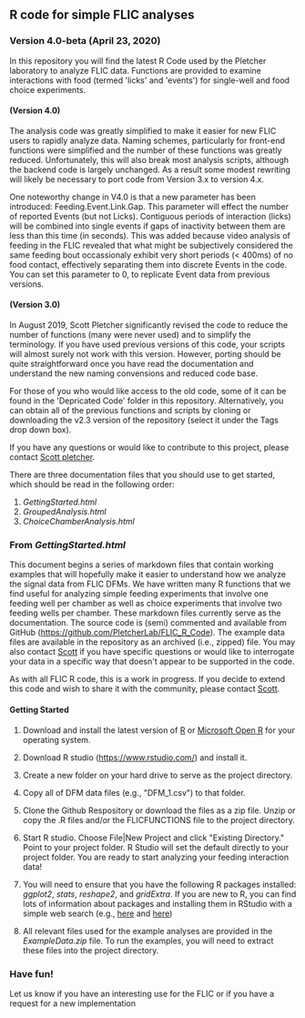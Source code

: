 ## R code for simple FLIC analyses

### Version 4.0-beta (April 23, 2020)

In this repository you will find the latest R Code used by the Pletcher laboratory to analyze FLIC data. Functions are provided to examine interactions with food (termed 'licks' and 'events') for single-well and food choice experiments. 

#### (Version 4.0) 
The analysis code was greatly simplified to make it easier for new FLIC users to rapidly analyze data.  Naming schemes, particularly for front-end functions were simplified and the number of these functions was greatly reduced.  Unfortunately, this will also break most analysis scripts, although the backend code is largely unchanged. As a result some modest rewriting will likely be necessary to port code from Version 3.x to version 4.x. 

One noteworthy change in V4.0 is that a new parameter has been introduced: Feeding.Event.Link.Gap. This parameter will effect the number of reported Events (but not Licks). Contiguous periods of interaction (licks) will be combined into single events if gaps of inactivity between them are less than this time (in seconds). This was added because video analysis of feeding in the FLIC revealed that what might be subjectively considered the same feeding bout occassionaly exhibit very short periods (< 400ms) of no food contact, effectively separating them into discrete Events in the code.  You can set this parameter to 0, to replicate Event data from previous versions.

#### (Version 3.0) 
In August 2019, Scott Pletcher significantly revised the code to reduce the number of functions (many were never used) and to simplify the terminology. If you have used previous versions of this code, your scripts will almost surely not work with this version.  However, porting should be quite straightforward once you have read the documentation and understand the new naming convensions and reduced code base. 

For those of you who would like access to the old code, some of it can be found in the 'Depricated Code' folder in this repository. Alternatively, you can obtain all of the previous functions and scripts by cloning or downloading the v2.3 version of the repository (select it under the Tags drop down box).

If you have any questions or would like to contribute to this project, please contact [Scott pletcher](mailto:spletch@umich.edu).

There are three documentation files that you should use to get started, which should be read in the following order:

1. *GettingStarted.html*
2. *GroupedAnalysis.html*
3. *ChoiceChamberAnalysis.html*

### From *GettingStarted.html*

This document begins a series of markdown files that contain working examples that will hopefully make it easier to understand how we analyze the signal data from FLIC DFMs. We have written many R functions that we find useful for analyzing simple feeding experiments that involve one feeding well per chamber as well as choice experiments that involve two feeding wells per chamber.  These markdown files currently serve as the documentation.  The source code is (semi) commented and available from GitHub (https://github.com/PletcherLab/FLIC_R_Code). The example data files are available in the repository as an archived (i.e., zipped) file. You may also contact [Scott](mailto:spletch@umich.edu) if you have specific questions or would like to interrogate your data in a specific way that doesn't appear to be supported in the code. 

As with all FLIC R code, this is a work in progress. If you decide to extend this code and wish to share it with the community, please contact [Scott](mailto:spletch@umich.edu).

#### Getting Started
1. Download and install the latest version of [R](https://cran.r-project.org/) or [Microsoft Open R](https://mran.microsoft.com/open) for your operating system.

2. Download R studio (https://www.rstudio.com/) and install it. 

3. Create a new folder on your hard drive to serve as the project directory.  

4. Copy all of  DFM data files (e.g., "DFM_1.csv") to that folder.  

5. Clone the Github Respository or download the files as a zip file. Unzip or copy the .R files and/or the FLICFUNCTIONS file to the project directory. 

6. Start R studio. Choose File|New Project and click "Existing Directory."  Point to your project folder. R Studio will set the default directly to your project folder.  You are ready to start analyzing your feeding interaction data!

7. You will need to ensure that you have the following R packages installed: *ggplot2*, *stats*, *reshape2*, and *gridExtra*. If you are new to R, you can find lots of information about packages and installing them in RStudio with a simple web search (e.g., [here](https://www.datacamp.com/community/tutorials/r-packages-guide) and [here](http://web.cs.ucla.edu/~gulzar/rstudio/))

8. All relevant files used for the example analyses are provided in the *ExampleData.zip* file. To run the examples, you will need to extract these files into the project directory.


### Have fun!

Let us know if you have an interesting use for the FLIC or if you have a request for a new implementation



